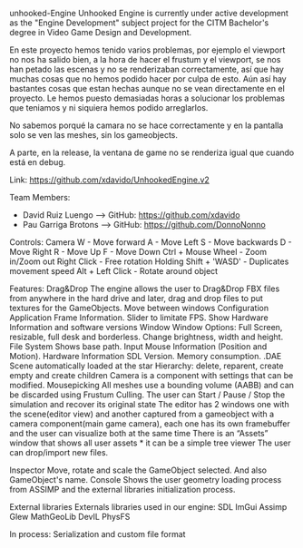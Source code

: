 unhooked-Engine
Unhooked Engine is currently under active development as the "Engine Development" subject project for the CITM Bachelor's degree in Video Game Design and Development.

En este proyecto hemos tenido varios problemas, por ejemplo el viewport no nos ha salido bien, a la hora de hacer el frustum y el viewport, se nos han petado las escenas y no se renderizaban correctamente,
así que hay muchas cosas que no hemos podido hacer por culpa de esto. Aún así hay bastantes cosas que estan hechas aunque no se vean directamente en el proyecto. Le hemos puesto demasiadas horas a solucionar
los problemas que teniamos y ni siquiera hemos podido arreglarlos.

No sabemos porqué la camara no se hace correctamente y en la pantalla solo se ven las meshes, sin los gameobjects.

A parte, en la release, la ventana de game no se renderiza igual que cuando está en debug.


Link: https://github.com/xdavido/UnhookedEngine.v2


Team Members: 
- David Ruiz Luengo --> GitHub: https://github.com/xdavido
- Pau Garriga Brotons --> GitHub: https://github.com/DonnoNonno

Controls: 
Camera
W - Move forward
A - Move Left
S - Move backwards
D - Move Right
R - Move Up
F - Move Down
Ctrl + Mouse Wheel - Zoom in/Zoom out
Right Click - Free rotation
Holding Shift + 'WASD' - Duplicates movement speed
Alt + Left Click - Rotate around object

Features:
Drag&Drop
The engine allows the user to Drag&Drop FBX files from anywhere in the hard drive and later, drag and drop files to put textures for the GameObjects.
Move between windows
Configuration
Application
Frame Information.
Slider to limitate FPS.
Show Hardware Information and software versions
Window
Window Options:
Full Screen, resizable, full desk and borderless.
Change brightness, width and height.
File System
Shows base path.
Input
Mouse Information (Position and Motion).
Hardware Information
SDL Version.
Memory consumption.
.DAE Scene automatically loaded at the star
Hierarchy: delete, reparent, create empty and create children
Camera is a component with settings that can be modified.
Mousepicking
All meshes use a bounding volume (AABB) and can be discarded using Frustum Culling.
The user can Start / Pause / Stop the simulation and recover its original state
The editor has 2 windows one with the scene(editor view) and another captured from a gameobject with a camera component(main game camera), each one has its own framebuffer and the user can visualize both at the same time
There is an “Assets” window that shows all user assets * it can be a simple tree viewer
The user can drop/import new files.

Inspector
Move, rotate and scale the GameObject selected. And also GameObject's name.
Console
Shows the user geometry loading process from ASSIMP and the external libraries initialization process.

External libraries
Externals libraries used in our engine:
SDL
ImGui
Assimp
Glew
MathGeoLib
DevIL
PhysFS

In process:
Serialization and custom file format
